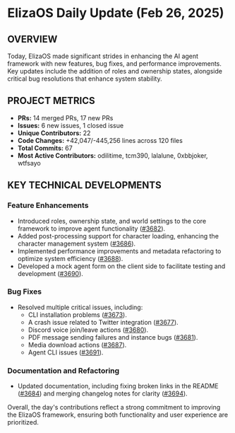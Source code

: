 # ElizaOS Daily Update (Feb 26, 2025)

## OVERVIEW 
Today, ElizaOS made significant strides in enhancing the AI agent framework with new features, bug fixes, and performance improvements. Key updates include the addition of roles and ownership states, alongside critical bug resolutions that enhance system stability.

## PROJECT METRICS
- **PRs:** 14 merged PRs, 17 new PRs
- **Issues:** 6 new issues, 1 closed issue
- **Unique Contributors:** 22
- **Code Changes:** +42,047/-445,256 lines across 120 files
- **Total Commits:** 67
- **Most Active Contributors:** odilitime, tcm390, lalalune, 0xbbjoker, wtfsayo

## KEY TECHNICAL DEVELOPMENTS

### Feature Enhancements
- Introduced roles, ownership state, and world settings to the core framework to improve agent functionality ([#3682](https://github.com/elizaos/eliza/pull/3682)).
- Added post-processing support for character loading, enhancing the character management system ([#3686](https://github.com/elizaos/eliza/pull/3686)).
- Implemented performance improvements and metadata refactoring to optimize system efficiency ([#3688](https://github.com/elizaos/eliza/pull/3688)).
- Developed a mock agent form on the client side to facilitate testing and development ([#3690](https://github.com/elizaos/eliza/pull/3690)).

### Bug Fixes
- Resolved multiple critical issues, including:
  - CLI installation problems ([#3673](https://github.com/elizaos/eliza/pull/3673)).
  - A crash issue related to Twitter integration ([#3677](https://github.com/elizaos/eliza/pull/3677)).
  - Discord voice join/leave actions ([#3680](https://github.com/elizaos/eliza/pull/3680)).
  - PDF message sending failures and instance bugs ([#3681](https://github.com/elizaos/eliza/pull/3681)).
  - Media download actions ([#3687](https://github.com/elizaos/eliza/pull/3687)).
  - Agent CLI issues ([#3691](https://github.com/elizaos/eliza/pull/3691)).

### Documentation and Refactoring
- Updated documentation, including fixing broken links in the README ([#3684](https://github.com/elizaos/eliza/pull/3684)) and merging changelog notes for clarity ([#3694](https://github.com/elizaos/eliza/pull/3694)). 

Overall, the day's contributions reflect a strong commitment to improving the ElizaOS framework, ensuring both functionality and user experience are prioritized.